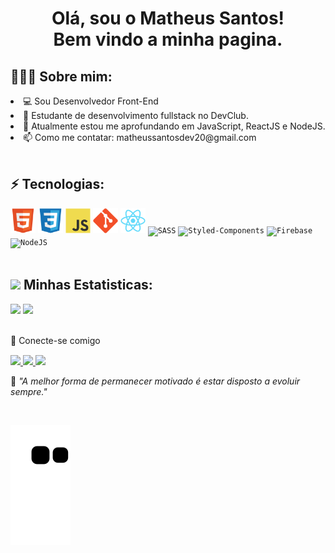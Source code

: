 <h1 align="center">Olá, sou o Matheus Santos!<br>Bem vindo a minha pagina.</h1>


## 👨🏻‍💻 Sobre mim:
<li>💻  Sou Desenvolvedor Front-End
<li>🚀 Estudante de desenvolvimento fullstack no DevClub.
<li>🌱 Atualmente estou me aprofundando em JavaScript, ReactJS e NodeJS.
<li>📫 Como me contatar: matheussantosdev20@gmail.com

<br>
<br>

## ⚡ Tecnologias:
<div>
<code><img width="40" src="https://github.com/devMatheus20/devMatheus20/blob/main/imgs/HTML.svg" alt="HTML"></code>
<code><img width="40" src="https://github.com/devMatheus20/devMatheus20/blob/main/imgs/CSS.svg" alt="CSS"></code>
<code><img width="40" src="https://github.com/devMatheus20/devMatheus20/blob/main/imgs/JS.svg" alt="Javascript"></code>
<code><img width="40" src="https://github.com/devMatheus20/devMatheus20/blob/main/imgs/git.svg" alt="Git"></code>
<code><img width="40" src="https://github.com/devMatheus20/devMatheus20/blob/main/imgs/React.svg" alt="ReactJS"></code>
<code><img width="40" src="https://cdn.jsdelivr.net/gh/devicons/devicon/icons/sass/sass-original.svg" alt="SASS"/></code>
<code><img height="50" src="https://raw.githubusercontent.com/styled-components/brand/master/styled-components.png" alt="Styled-Components"/></code>
<code><img width="40" src="https://cdn.jsdelivr.net/gh/devicons/devicon/icons/firebase/firebase-plain.svg" alt="Firebase"/></code>
<code><img width="40" src="https://cdn.jsdelivr.net/gh/devicons/devicon/icons/nodejs/nodejs-original.svg" alt="NodeJS"/></code>
</div>

<br>

## <img src="https://media.giphy.com/media/cj87CxfRtrUifF3Ryk/giphy.gif" width="25"> Minhas Estatisticas:

<div>
  <a href="https://github.com/devMatheus20"></a>
  <img width="49.5%" src="https://github-readme-stats.vercel.app/api?username=devMatheus20&show_icons=true&theme=dracula&hide_border=true"/>
  <img width="49%" src="https://github-readme-stats.vercel.app/api/top-langs/?username=devMatheus20&layout=compact&langs_count=7&theme=dracula"/>
</div>

<br>

<p dir="auto">💬 Conecte-se comigo<p>

 <div style="margin-top:15px"> 
  <a href="https://www.linkedin.com/in/matheus-santos-souza" rel="nofollow"><img src="https://camo.githubusercontent.com/c00f87aeebbec37f3ee0857cc4c20b21fefde8a96caf4744383ebfe44a47fe3f/68747470733a2f2f696d672e736869656c64732e696f2f62616467652f2d4c696e6b6564496e2d2532333030373742353f7374796c653d666f722d7468652d6261646765266c6f676f3d6c696e6b6564696e266c6f676f436f6c6f723d7768697465" data-canonical-src="https://img.shields.io/badge/-LinkedIn-%230077B5?style=for-the-badge&amp;logo=linkedin&amp;logoColor=white" style="max-width: 100%;">
 </a>
  <a href="https://api.whatsapp.com/send/?phone=%2B557196892457&amp;text&amp;app_absent=0" rel="nofollow" target="_blank"><img src="https://camo.githubusercontent.com/d9d4db0a25f6d41d6ef282c6adc2f9bd5b31201ef00ba580f5a945da4063a937/68747470733a2f2f696d672e736869656c64732e696f2f62616467652f57686174734170702d3235443336363f7374796c653d666f722d7468652d6261646765266c6f676f3d7768617473617070266c6f676f436f6c6f723d7768697465" data-canonical-src="https://img.shields.io/badge/WhatsApp-25D366?style=for-the-badge&amp;logo=whatsapp&amp;logoColor=white" style="max-width: 100%;">
 </a>
 <a href="mailto:matheussantosdev20@gmail.com" rel="nofollow" target="_blank"><img src="https://camo.githubusercontent.com/927d6b3961fa048ff7303daf291cb5869dfa25018997cf8c1373c2f6a85b1458/68747470733a2f2f696d672e736869656c64732e696f2f62616467652f2d476d61696c2d2532333333333f7374796c653d666f722d7468652d6261646765266c6f676f3d676d61696c266c6f676f436f6c6f723d7768697465" style="max-width: 100%;">
 </a>
</div>

<p>🧠 <spam style="font-style:italic">"A melhor forma de permanecer motivado é estar disposto a evoluir sempre."</spam></p>

<br>

![Snake animation](https://github.com/devMatheus20/devMatheus20/blob/output/github-contribution-grid-snake.svg)
 
